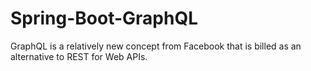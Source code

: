 # Spring-Boot-GraphQL
GraphQL is a relatively new concept from Facebook that is billed as an alternative to REST for Web APIs.

